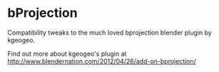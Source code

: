 bProjection
===========

Compatibility tweaks to the much loved bprojection blender plugin by kgeogeo. 

Find out more about kgeogeo's plugin at http://www.blendernation.com/2012/04/26/add-on-bprojection/


